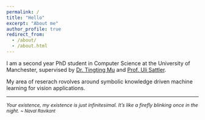 ```yaml
---
permalink: /
title: "Hello"
excerpt: "About me"
author_profile: true
redirect_from:
  - /about/
  - /about.html
---
```


<span style="font-size:1em;">I am a second year PhD student in Computer Science at the University of Manchester, supervised by [Dr. Tingting Mu](https://personalpages.manchester.ac.uk/staff/tingting.mu/Site/About_Me.html) and [Prof. Uli Sattler](http://www.cs.man.ac.uk/~sattler/).</span>

<span style="font-size:1em;">My area of reserach rovolves around symbolic knowledge driven machine learning for vision applications.</span>

---

<span style="font-size:0.9em;">_Your existence, my existence is just infinitesimal. It’s like a firefly blinking once in the night._<span>
<span style="font-size:0.9em;">_~ Naval Ravikant_</span>

<!-- <meta name="viewport" content="width-device-width, initial-scale=1">
<script src="https://www.gstatic.com/dialogflow-console/fast/messenger/bootstrap.js?v=1"></script>

<df-messenger
chat-icon="https://www.google.com/search?q=mindwave+ventures&sxsrf=ALeKk03RyuqsCjIrXv6Q5HS4FKq_jpWqyA:1587623005336&source=lnms&tbm=isch&sa=X&ved=2ahUKEwi6s5TK9P3oAhVTxTgGHeFMDugQ_AUoAXoECAsQAw&biw=1680&bih=875#imgrc=2E_X9h7K4XTxBM"
intent="WELCOME"
chat-title="MAIA"
agent-id="2846a37b-d28b-4a20-934d-db98ab9f2d1e"
language-code="en"

> </df-messenger> -->
